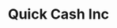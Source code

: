 ---
title: Quick Cash Inc
slug: quick-cash-inc
updated-on: '2024-05-30T13:44:31.749Z'
created-on: '2024-05-30T13:41:46.671Z'
published-on: '2024-05-30T13:54:32.469Z'
f_city-state-2:
- cms/city/gadsden-al.md
- cms/city/jasper-al.md
- cms/city/thomasville-al.md
- cms/city/woodstock-al.md
- cms/city/winslow-az.md
- cms/city/yuma-az.md
- cms/city/vista-az.md
- cms/city/glendale-az.md
- cms/city/nogales-az.md
- cms/city/flagstaff-az.md
- cms/city/safford-az.md
- cms/city/osceola-ar.md
- cms/city/conway-ar.md
- cms/city/anaheim-ca.md
- cms/city/grove-ca.md
- cms/city/lynwood-ca.md
- cms/city/bakersfield-ca.md
- cms/city/alamosa-co.md
- cms/city/fountain-co.md
- cms/city/pueblo-co.md
- cms/city/cortez-co.md
- cms/city/brandon-fl.md
- cms/city/carrollton-ga.md
- cms/city/dalton-ga.md
- cms/city/lagrange-ga.md
- cms/city/douglasville-ga.md
- cms/city/augusta-ga.md
- cms/city/newnan-ga.md
- cms/city/pocatello-id.md
- cms/city/highland-il.md
- cms/city/collinsville-il.md
- cms/city/urbana-il.md
- cms/city/harrisburg-il.md
- cms/city/carbondale-il.md
- cms/city/marion-il.md
- cms/city/shenandoah-ia.md
- cms/city/waterloo-ia.md
- cms/city/manhattan-ks.md
- cms/city/olathe-ks.md
- cms/city/campbellsville-ky.md
- cms/city/stanton-ky.md
- cms/city/florence-ky.md
- cms/city/grove-ky.md
- cms/city/lexington-ky.md
- cms/city/nicholasville-ky.md
- cms/city/covington-ky.md
- cms/city/newport-ky.md
- cms/city/alexandria-la.md
- cms/city/shreveport-la.md
- cms/city/kenner-la.md
- cms/city/leesville-la.md
- cms/city/leland-ms.md
- cms/city/greenwood-ms.md
- cms/city/collins-ms.md
- cms/city/cleveland-ms.md
- cms/city/ripley-ms.md
- cms/city/magee-ms.md
- cms/city/clarksdale-ms.md
- cms/city/ridgeland-ms.md
- cms/city/tupelo-ms.md
- cms/city/grenada-ms.md
- cms/city/greenville-ms.md
- cms/city/iuka-ms.md
- cms/city/booneville-ms.md
- cms/city/columbus-ms.md
- cms/city/corinth-ms.md
- cms/city/vicksburg-ms.md
- cms/city/lucedale-ms.md
- cms/city/hattiesburg-ms.md
- cms/city/newton-ms.md
- cms/city/mccomb-ms.md
- cms/city/brookhaven-ms.md
- cms/city/sedalia-mo.md
- cms/city/warrensburg-mo.md
- cms/city/fredericktown-mo.md
- cms/city/desloge-mo.md
- cms/city/harrisonville-mo.md
- cms/city/camdenton-mo.md
- cms/city/farmington-mo.md
- cms/city/moberly-mo.md
- cms/city/neosho-mo.md
- cms/city/sikeston-mo.md
- cms/city/macon-mo.md
- cms/city/lamar-mo.md
- cms/city/carthage-mo.md
- cms/city/mexico-mo.md
- cms/city/chillicothe-mo.md
- cms/city/marshall-mo.md
- cms/city/bolivar-mo.md
- cms/city/springfield-mo.md
- cms/city/belton-mo.md
- cms/city/liberty-mo.md
- cms/city/joplin-mo.md
- cms/city/louisiana-mo.md
- cms/city/kirksville-mo.md
- cms/city/independence-mo.md
- cms/city/boonville-mo.md
- cms/city/billings-mt.md
- cms/city/kalispell-mt.md
- cms/city/lincoln-ne.md
- cms/city/alliance-ne.md
- cms/city/winnemucca-nv.md
- cms/city/mesquite-nv.md
- cms/city/warren-oh.md
- cms/city/wooster-oh.md
- cms/city/fairfield-oh.md
- cms/city/hamilton-oh.md
- cms/city/youngstown-oh.md
- cms/city/toledo-oh.md
- cms/city/akron-oh.md
- cms/city/guymon-ok.md
- cms/city/somerville-tn.md
- cms/city/collierville-tn.md
- cms/city/lexington-tn.md
- cms/city/bolivar-tn.md
- cms/city/jonesborough-tn.md
- cms/city/manchester-tn.md
- cms/city/covington-tn.md
- cms/city/tullahoma-tn.md
- cms/city/martin-tn.md
- cms/city/ripley-tn.md
- cms/city/maryville-tn.md
- cms/city/paris-tn.md
- cms/city/shelbyville-tn.md
- cms/city/lewisburg-tn.md
- cms/city/columbia-tn.md
- cms/city/spring-tx.md
- cms/city/emporia-va.md
- cms/city/chesapeake-va.md
- cms/city/cheney-wa.md
- cms/city/sunnyside-wa.md
- cms/city/yakima-wa.md
- cms/city/seattle-wa.md
- cms/city/janesville-wi.md
- cms/city/superior-wi.md
- cms/city/evanston-wy.md
- cms/city/san-luis-az.md
- cms/city/casa-grande-az.md
- cms/city/citrus-heights-ca.md
- cms/city/san-jose-ca.md
- cms/city/grand-junction-co.md
- cms/city/colorado-springs-co.md
- cms/city/des-moines-ia.md
- cms/city/kansas-city-ks.md
- cms/city/garden-city-ks.md
- cms/city/dodge-city-ks.md
- cms/city/bowling-green-ky.md
- cms/city/baton-rouge-la.md
- cms/city/bossier-city-la.md
- cms/city/center-line-mi.md
- cms/city/horn-lake-ms.md
- cms/city/cape-girardeau-mo.md
- cms/city/saint-joseph-mo.md
- cms/city/webb-city-mo.md
- cms/city/nebraska-city-ne.md
- cms/city/carson-city-nv.md
- cms/city/grove-city-oh.md
- cms/city/johnson-city-tn.md
- cms/city/el-paso-tx.md
- cms/city/san-angelo-tx.md
- cms/city/fort-atkinson-wi.md
- cms/city/green-river-wy.md
- cms/city/north-salt-lake-ut.md
f_locations:
- cms/payday-loan/quick-cash-inc-24996.md
- cms/payday-loan/quick-cash-inc-24997.md
- cms/payday-loan/quick-cash-inc-24998.md
- cms/payday-loan/quick-cash-inc-24999.md
- cms/payday-loan/quick-cash-inc-25000.md
- cms/payday-loan/quick-cash-inc-25001.md
- cms/payday-loan/quick-cash-inc-25002.md
- cms/payday-loan/quick-cash-inc-25003.md
- cms/payday-loan/quick-cash-inc-25004.md
- cms/payday-loan/quick-cash-inc-25005.md
- cms/payday-loan/quick-cash-inc-25006.md
- cms/payday-loan/quick-cash-inc-25007.md
- cms/payday-loan/quick-cash-inc-25008.md
- cms/payday-loan/quick-cash-inc-25009.md
- cms/payday-loan/quick-cash-inc-25010.md
- cms/payday-loan/quick-cash-inc-25011.md
- cms/payday-loan/quick-cash-inc-25012.md
- cms/payday-loan/quick-cash-inc-25013.md
- cms/payday-loan/quick-cash-inc-25014.md
- cms/payday-loan/quick-cash-inc-25015.md
- cms/payday-loan/quick-cash-inc-25016.md
- cms/payday-loan/quick-cash-inc-25017.md
- cms/payday-loan/quick-cash-inc-25018.md
- cms/payday-loan/quick-cash-inc-25019.md
- cms/payday-loan/quick-cash-inc-25020.md
- cms/payday-loan/quick-cash-inc-25021.md
- cms/payday-loan/quick-cash-inc-25022.md
- cms/payday-loan/quick-cash-inc-25023.md
- cms/payday-loan/quick-cash-inc-25024.md
- cms/payday-loan/quick-cash-inc-25025.md
- cms/payday-loan/quick-cash-inc-25026.md
- cms/payday-loan/quick-cash-inc-25027.md
- cms/payday-loan/quick-cash-inc-25028.md
- cms/payday-loan/quick-cash-inc-25029.md
- cms/payday-loan/quick-cash-inc-25030.md
- cms/payday-loan/quick-cash-inc-25031.md
- cms/payday-loan/quick-cash-inc-25032.md
- cms/payday-loan/quick-cash-inc-25033.md
- cms/payday-loan/quick-cash-inc-25034.md
- cms/payday-loan/quick-cash-inc-25035.md
- cms/payday-loan/quick-cash-inc-25036.md
- cms/payday-loan/quick-cash-inc-25037.md
- cms/payday-loan/quick-cash-inc-25038.md
- cms/payday-loan/quick-cash-inc-25039.md
- cms/payday-loan/quick-cash-inc-25040.md
- cms/payday-loan/quick-cash-inc-25041.md
- cms/payday-loan/quick-cash-inc-25042.md
- cms/payday-loan/quick-cash-inc-25043.md
- cms/payday-loan/quick-cash-inc-25044.md
- cms/payday-loan/quick-cash-inc-25045.md
- cms/payday-loan/quick-cash-inc-25046.md
- cms/payday-loan/quick-cash-inc-25047.md
- cms/payday-loan/quick-cash-inc-25048.md
- cms/payday-loan/quick-cash-inc-25049.md
- cms/payday-loan/quick-cash-inc-25050.md
- cms/payday-loan/quick-cash-inc-25051.md
- cms/payday-loan/quick-cash-inc-25052.md
- cms/payday-loan/quick-cash-inc-25053.md
- cms/payday-loan/quick-cash-inc-25054.md
- cms/payday-loan/quick-cash-inc-25055.md
- cms/payday-loan/quick-cash-inc-25056.md
- cms/payday-loan/quick-cash-inc-25057.md
- cms/payday-loan/quick-cash-inc-25058.md
- cms/payday-loan/quick-cash-inc-25059.md
- cms/payday-loan/quick-cash-inc-25060.md
- cms/payday-loan/quick-cash-inc-25061.md
- cms/payday-loan/quick-cash-inc-25062.md
- cms/payday-loan/quick-cash-inc-25063.md
- cms/payday-loan/quick-cash-inc-25064.md
- cms/payday-loan/quick-cash-inc-25065.md
- cms/payday-loan/quick-cash-inc-25066.md
- cms/payday-loan/quick-cash-inc-25067.md
- cms/payday-loan/quick-cash-inc-25068.md
- cms/payday-loan/quick-cash-inc-25069.md
- cms/payday-loan/quick-cash-inc-25070.md
- cms/payday-loan/quick-cash-inc-25071.md
- cms/payday-loan/quick-cash-inc-25072.md
- cms/payday-loan/quick-cash-inc-25073.md
- cms/payday-loan/quick-cash-inc-25074.md
- cms/payday-loan/quick-cash-inc-25075.md
- cms/payday-loan/quick-cash-inc-25076.md
- cms/payday-loan/quick-cash-inc-25077.md
- cms/payday-loan/quick-cash-inc-25078.md
- cms/payday-loan/quick-cash-inc-25079.md
- cms/payday-loan/quick-cash-inc-25080.md
- cms/payday-loan/quick-cash-inc-25081.md
- cms/payday-loan/quick-cash-inc-25082.md
- cms/payday-loan/quick-cash-inc-25083.md
- cms/payday-loan/quick-cash-inc-25084.md
- cms/payday-loan/quick-cash-inc-25085.md
- cms/payday-loan/quick-cash-inc-25086.md
- cms/payday-loan/quick-cash-inc-25087.md
- cms/payday-loan/quick-cash-inc-25088.md
- cms/payday-loan/quick-cash-inc-25089.md
- cms/payday-loan/quick-cash-inc-25090.md
- cms/payday-loan/quick-cash-inc-25091.md
- cms/payday-loan/quick-cash-inc-25092.md
- cms/payday-loan/quick-cash-inc-25093.md
- cms/payday-loan/quick-cash-inc-25094.md
- cms/payday-loan/quick-cash-inc-25095.md
- cms/payday-loan/quick-cash-inc-25096.md
- cms/payday-loan/quick-cash-inc-25097.md
- cms/payday-loan/quick-cash-inc-25098.md
- cms/payday-loan/quick-cash-inc-25099.md
- cms/payday-loan/quick-cash-inc-25100.md
- cms/payday-loan/quick-cash-inc-25101.md
- cms/payday-loan/quick-cash-inc-25102.md
- cms/payday-loan/quick-cash-inc-25103.md
- cms/payday-loan/quick-cash-inc-25104.md
- cms/payday-loan/quick-cash-inc-25105.md
- cms/payday-loan/quick-cash-inc-25106.md
- cms/payday-loan/quick-cash-inc-25107.md
- cms/payday-loan/quick-cash-inc-25108.md
- cms/payday-loan/quick-cash-inc-25109.md
- cms/payday-loan/quick-cash-inc-25110.md
- cms/payday-loan/quick-cash-inc-25111.md
- cms/payday-loan/quick-cash-inc-25112.md
- cms/payday-loan/quick-cash-inc-25113.md
- cms/payday-loan/quick-cash-inc-25114.md
- cms/payday-loan/quick-cash-inc-25115.md
- cms/payday-loan/quick-cash-inc-25116.md
- cms/payday-loan/quick-cash-inc-25117.md
- cms/payday-loan/quick-cash-inc-25118.md
- cms/payday-loan/quick-cash-inc-25119.md
- cms/payday-loan/quick-cash-inc-25120.md
- cms/payday-loan/quick-cash-inc-25121.md
- cms/payday-loan/quick-cash-inc-25122.md
- cms/payday-loan/quick-cash-inc-25123.md
- cms/payday-loan/quick-cash-inc-25124.md
- cms/payday-loan/quick-cash-inc-25125.md
- cms/payday-loan/quick-cash-inc-25126.md
- cms/payday-loan/quick-cash-inc-25127.md
- cms/payday-loan/quick-cash-inc-25128.md
- cms/payday-loan/quick-cash-inc-25129.md
- cms/payday-loan/quick-cash-inc-25130.md
- cms/payday-loan/quick-cash-inc-25131.md
- cms/payday-loan/quick-cash-inc-25132.md
- cms/payday-loan/quick-cash-inc-25133.md
- cms/payday-loan/quick-cash-inc-25134.md
- cms/payday-loan/quick-cash-inc-25135.md
- cms/payday-loan/quick-cash-inc-25136.md
- cms/payday-loan/quick-cash-inc-25137.md
- cms/payday-loan/quick-cash-inc-25138.md
- cms/payday-loan/quick-cash-inc-25139.md
- cms/payday-loan/quick-cash-inc-25140.md
- cms/payday-loan/quick-cash-inc-25141.md
- cms/payday-loan/quick-cash-inc-25142.md
- cms/payday-loan/quick-cash-inc-25143.md
- cms/payday-loan/quick-cash-inc-25144.md
- cms/payday-loan/quick-cash-inc-25145.md
- cms/payday-loan/quick-cash-inc-25146.md
- cms/payday-loan/quick-cash-inc-25147.md
- cms/payday-loan/quick-cash-inc-25148.md
- cms/payday-loan/quick-cash-inc-25149.md
- cms/payday-loan/quick-cash-inc-25150.md
- cms/payday-loan/quick-cash-inc-25151.md
- cms/payday-loan/quick-cash-inc-25152.md
- cms/payday-loan/quick-cash-inc-25153.md
- cms/payday-loan/quick-cash-inc-25154.md
- cms/payday-loan/quick-cash-inc-25155.md
- cms/payday-loan/quick-cash-inc-25156.md
- cms/payday-loan/quick-cash-inc-25157.md
- cms/payday-loan/quick-cash-inc-25158.md
- cms/payday-loan/quick-cash-inc-25159.md
- cms/payday-loan/quick-cash-inc-25160.md
- cms/payday-loan/quick-cash-inc-25161.md
- cms/payday-loan/quick-cash-inc-25162.md
- cms/payday-loan/quick-cash-inc-25163.md
- cms/payday-loan/quick-cash-inc-25164.md
- cms/payday-loan/quick-cash-inc-25165.md
- cms/payday-loan/quick-cash-inc-25166.md
- cms/payday-loan/quick-cash-inc-25167.md
- cms/payday-loan/quick-cash-inc-25168.md
- cms/payday-loan/quick-cash-inc-25169.md
- cms/payday-loan/quick-cash-inc-25170.md
- cms/payday-loan/quick-cash-inc-25171.md
- cms/payday-loan/quick-cash-inc-25172.md
- cms/payday-loan/quick-cash-inc-25173.md
- cms/payday-loan/quick-cash-inc-25174.md
- cms/payday-loan/quick-cash-inc-25175.md
- cms/payday-loan/quick-cash-inc-25176.md
- cms/payday-loan/quick-cash-inc-25177.md
- cms/payday-loan/quick-cash-inc-25178.md
- cms/payday-loan/quick-cash-inc-25179.md
- cms/payday-loan/quick-cash-inc-25180.md
- cms/payday-loan/quick-cash-inc-25181.md
- cms/payday-loan/quick-cash-inc-25182.md
- cms/payday-loan/quick-cash-inc-25183.md
- cms/payday-loan/quick-cash-inc-25184.md
- cms/payday-loan/quick-cash-inc-25185.md
- cms/payday-loan/quick-cash-inc-25186.md
- cms/payday-loan/quick-cash-inc-25187.md
- cms/payday-loan/quick-cash-inc-25188.md
- cms/payday-loan/quick-cash-inc-25189.md
- cms/payday-loan/quick-cash-inc-25190.md
- cms/payday-loan/quick-cash-inc-25191.md
- cms/payday-loan/quick-cash-inc-25192.md
- cms/payday-loan/quick-cash-inc-25193.md
- cms/payday-loan/quick-cash-inc-25194.md
- cms/payday-loan/quick-cash-inc-25195.md
- cms/payday-loan/quick-cash-inc-25196.md
f_states:
- cms/state/alabama.md
- cms/state/arizona.md
- cms/state/arkansas.md
- cms/state/california.md
- cms/state/colorado.md
- cms/state/florida.md
- cms/state/georgia.md
- cms/state/idaho.md
- cms/state/illinois.md
- cms/state/iowa.md
- cms/state/kansas.md
- cms/state/kentucky.md
- cms/state/louisiana.md
- cms/state/mississippi.md
- cms/state/missouri.md
- cms/state/montana.md
- cms/state/nebraska.md
- cms/state/nevada.md
- cms/state/ohio.md
- cms/state/oklahoma.md
- cms/state/tennessee.md
- cms/state/texas.md
- cms/state/virginia.md
- cms/state/washington.md
- cms/state/wisconsin.md
- cms/state/wyoming.md
- cms/state/michigan.md
- cms/state/utah.md
layout: '[company].html'
tags: company
---